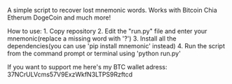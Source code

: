 ﻿A simple script to recover lost mnemonic words.
Works with Bitcoin Chia Etherum DogeCoin and much more!

How to use:
    1. Copy repository
    2. Edit the "run.py" file and enter your mnemonic(replace a missing word with '?')
    3. Install all the dependencies(you can use 'pip install mnemonic' instead)
    4. Run the script from the command prompt or terminal using 'python run.py'


If you want to support me here's my BTC wallet adress:
    37NCrULVcms57V9ExzWkfN3LTPS9Rzftcd

